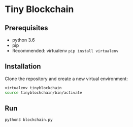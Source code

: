 # Tiny Blockchain

## Prerequisites
* python 3.6
* pip
* Recommended: virtualenv `pip install virtualenv`

## Installation
Clone the repository and create a new virtual environment:

```bash
virtualenv tinyblockchain
source tinyblockchain/bin/activate
```

## Run
`python3 blockchain.py`